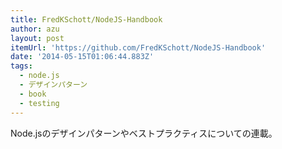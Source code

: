 ```yaml
---
title: FredKSchott/NodeJS-Handbook
author: azu
layout: post
itemUrl: 'https://github.com/FredKSchott/NodeJS-Handbook'
date: '2014-05-15T01:06:44.883Z'
tags:
  - node.js
  - デザインパターン
  - book
  - testing
---
```

Node.jsのデザインパターンやベストプラクティスについての連載。
